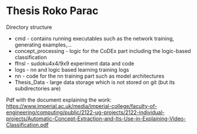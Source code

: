 # Thesis Roko Parac

Directory structure

- cmd - contains running executables such as the network training, generating examples,...
- concept_processing - logic for the CoDEx part including the logic-based classification
- ffnsl - sudoku4x4/9x9 experiment data and code
- logs - nn and logic based learning training logs
- nn - code for the nn training part such as model architectures
- Thesis_Data - large data storage which is not stored on git (but its subdirectories are)

Pdf with the document explaining the work: https://www.imperial.ac.uk/media/imperial-college/faculty-of-engineering/computing/public/2122-ug-projects/2122-individual-projects/Automatic-Concept-Extraction-and-Its-Use-in-Explaining-Video-Classification.pdf
